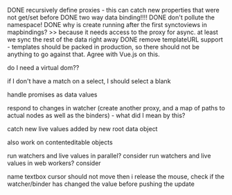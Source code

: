 DONE recursively define proxies - this can catch new properties that were not get/set before
DONE two way data binding!!!!
DONE don't pollute the namespace!
DONE why is create running after the first synctoviews in mapbindings? >> because it needs access to the proxy for async. at least we sync the rest of the data right away
DONE remove templateURL support - templates should be packed in production, so there should not be anything to go against that. Agree with Vue.js on this.

do I need a virtual dom??

if I don't have a match on a select, I should select a blank

handle promises as data values

respond to changes in watcher (create another proxy, and a map of paths to actual nodes as well as the binders) - what did I mean by this?

catch new live values added by new root data object

also work on contenteditable objects

run watchers and live values in parallel? consider
run watchers and live values in web workers? consider

name textbox cursor should not move then i release the mouse, check if the watcher/binder has changed the value before pushing the update 